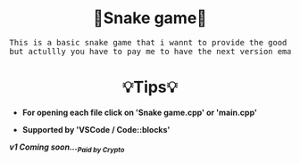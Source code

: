 <h1 align='center'>🐍Snake game🐍</h1>
<pre>This is a basic snake game that i wannt to provide the good quality in the next version 
but actullly you have to pay me to have the next version email: 'ervinbusinessghoreishi' </pre>

<h1 align='center'>💡Tips💡</h1>
<div>
    <b>
 
  + For opening each file click on 'Snake game.cpp' or 'main.cpp'
  - Supported by 'VSCode / Code::blocks'
  
      
    </b>
</div>



<p><b><i>v1 Coming soon...<sub>Paid by Crypto</sub></i></b></p>
